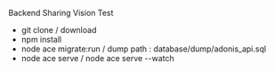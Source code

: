 Backend Sharing Vision Test

- git clone / download
- npm install
- node ace migrate:run / dump path : database/dump/adonis_api.sql
- node ace serve / node ace serve --watch